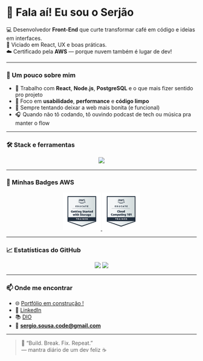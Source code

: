 # 👋 Fala aí! Eu sou o Serjão

💻 Desenvolvedor **Front-End** que curte transformar café em código e ideias em interfaces.  
🚀 Viciado em React, UX e boas práticas.  
☁️ Certificado pela **AWS** — porque nuvem também é lugar de dev!

---

### 🧠 Um pouco sobre mim
- 🔧 Trabalho com **React**, **Node.js**, **PostgreSQL** e o que mais fizer sentido pro projeto  
- 🎯 Foco em **usabilidade**, **performance** e **código limpo**  
- 🎨 Sempre tentando deixar a web mais bonita (e funcional)  
- 🎧 Quando não tô codando, tô ouvindo podcast de tech ou música pra manter o flow  

---

### 🛠️ Stack e ferramentas
<div align="center">
  <img src="https://skillicons.dev/icons?i=html,css,js,react,nodejs,postgres,git,github,vscode,figma,aws" />
</div>

---

### 🏅 Minhas Badges AWS
<div align="center">
  <!-- substitui as URLs abaixo pelas tuas badges reais da AWS -->
  <a href="https://www.credly.com/users/sergio-sousa.a3cc9f66/badges#credly">
    <img src="./image/aws-educate-getting-started-with-storage-training-b.png" with="100px" height="100px"/>
  </a>
  <a href="https://www.credly.com/users/sergio-sousa.a3cc9f66/badges#credly">
    <img src="./image/aws-educate-introduction-to-cloud-101-training-badg.png" with="100px" height="100px"/>
  </a>
</div>

---

### 📈 Estatísticas do GitHub
<div align="center">
  <img src="https://github-readme-stats.vercel.app/api?username=serjao-pessoal&show_icons=true&theme=tokyonight" />
  <img src="https://github-readme-stats.vercel.app/api/top-langs/?username=serjao-pessoal&layout=compact&theme=tokyonight" />
</div>

---

### 📫 Onde me encontrar
- 🌐 [Portfólio em construção !]([https://teusite.com](https://portifolio-git-main-sergiosousacodes-projects.vercel.app/))
- 💼 [LinkedIn](https://www.linkedin.com/in/sergiosousa-tec/)
- 📚 [DIO](https://web.dio.me/users/sergioturgeo?tab=achievements)
- 📧 **sergio.sousa.code@gmail.com**

---

> 💬 “Build. Break. Fix. Repeat.”  
> — mantra diário de um dev feliz ☕
